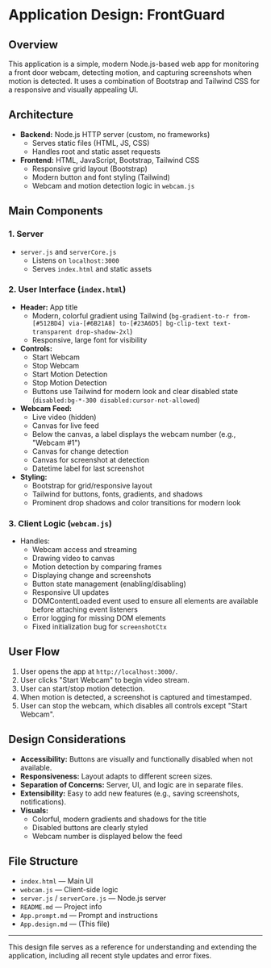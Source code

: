 # Application Design: FrontGuard

## Overview
This application is a simple, modern Node.js-based web app for monitoring a front door webcam, detecting motion, and capturing screenshots when motion is detected. It uses a combination of Bootstrap and Tailwind CSS for a responsive and visually appealing UI.

## Architecture
- **Backend:** Node.js HTTP server (custom, no frameworks)
  - Serves static files (HTML, JS, CSS)
  - Handles root and static asset requests
- **Frontend:** HTML, JavaScript, Bootstrap, Tailwind CSS
  - Responsive grid layout (Bootstrap)
  - Modern button and font styling (Tailwind)
  - Webcam and motion detection logic in `webcam.js`

## Main Components

### 1. Server
- `server.js` and `serverCore.js`
  - Listens on `localhost:3000`
  - Serves `index.html` and static assets

### 2. User Interface (`index.html`)
- **Header:** App title
  - Modern, colorful gradient using Tailwind (`bg-gradient-to-r from-[#512BD4] via-[#6B21A8] to-[#23A6D5] bg-clip-text text-transparent drop-shadow-2xl`)
  - Responsive, large font for visibility
- **Controls:**
  - Start Webcam
  - Stop Webcam
  - Start Motion Detection
  - Stop Motion Detection
  - Buttons use Tailwind for modern look and clear disabled state (`disabled:bg-*-300 disabled:cursor-not-allowed`)
- **Webcam Feed:**
  - Live video (hidden)
  - Canvas for live feed
  - Below the canvas, a label displays the webcam number (e.g., "Webcam #1")
  - Canvas for change detection
  - Canvas for screenshot at detection
  - Datetime label for last screenshot
- **Styling:**
  - Bootstrap for grid/responsive layout
  - Tailwind for buttons, fonts, gradients, and shadows
  - Prominent drop shadows and color transitions for modern look

### 3. Client Logic (`webcam.js`)
- Handles:
  - Webcam access and streaming
  - Drawing video to canvas
  - Motion detection by comparing frames
  - Displaying change and screenshots
  - Button state management (enabling/disabling)
  - Responsive UI updates
  - DOMContentLoaded event used to ensure all elements are available before attaching event listeners
  - Error logging for missing DOM elements
  - Fixed initialization bug for `screenshotCtx`

## User Flow
1. User opens the app at `http://localhost:3000/`.
2. User clicks "Start Webcam" to begin video stream.
3. User can start/stop motion detection.
4. When motion is detected, a screenshot is captured and timestamped.
5. User can stop the webcam, which disables all controls except "Start Webcam".

## Design Considerations
- **Accessibility:** Buttons are visually and functionally disabled when not available.
- **Responsiveness:** Layout adapts to different screen sizes.
- **Separation of Concerns:** Server, UI, and logic are in separate files.
- **Extensibility:** Easy to add new features (e.g., saving screenshots, notifications).
- **Visuals:**
  - Colorful, modern gradients and shadows for the title
  - Disabled buttons are clearly styled
  - Webcam number is displayed below the feed

## File Structure
- `index.html` — Main UI
- `webcam.js` — Client-side logic
- `server.js` / `serverCore.js` — Node.js server
- `README.md` — Project info
- `App.prompt.md` — Prompt and instructions
- `App.design.md` — (This file)

---
This design file serves as a reference for understanding and extending the application, including all recent style updates and error fixes.
